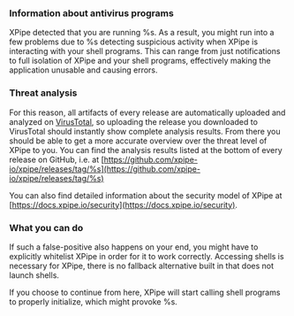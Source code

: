 ### Information about antivirus programs

XPipe detected that you are running %s. As a result, you might run into a few problems due to %s detecting suspicious activity when XPipe is interacting with your shell programs. This can range from just notifications to full isolation of XPipe and your shell programs, effectively making the application unusable and causing errors.

### Threat analysis

For this reason, all artifacts of every release are automatically uploaded and analyzed on [VirusTotal](https://virustotal.com), so uploading the release you downloaded to VirusTotal should instantly show complete analysis results. From there you should be able to get a more accurate overview over the threat level of XPipe to you.
You can find the analysis results listed at the bottom of every release on GitHub, i.e. at [https://github.com/xpipe-io/xpipe/releases/tag/%s](https://github.com/xpipe-io/xpipe/releases/tag/%s)

You can also find detailed information about the security model of XPipe at [https://docs.xpipe.io/security](https://docs.xpipe.io/security).

### What you can do

If such a false-positive also happens on your end, you might have to explicitly whitelist XPipe in order for it to work correctly. Accessing shells is necessary for XPipe, there is no fallback alternative built in that does not launch shells.

If you choose to continue from here, XPipe will start calling shell programs to properly initialize, which might provoke %s.